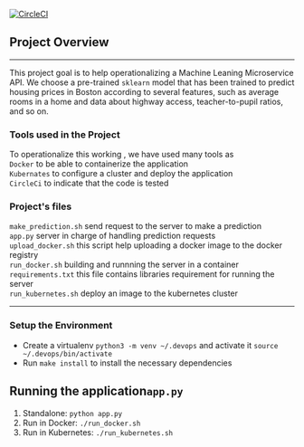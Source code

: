 [![CircleCI](https://circleci.com/gh/magmax007/UdacityCDProject5.svg?style=svg)](https://circleci.com/gh/magmax007/UdacityCDProject5)

## Project Overview
----------------------

This project goal is to help operationalizing a Machine Leaning Microservice API. We choose a pre-trained `sklearn` model that has been trained to predict housing prices in Boston according to several features, such as average rooms in a home and data about highway access, teacher-to-pupil ratios, and so on.

### Tools used in the Project 

To operationalize this working , we have used many tools as  <br/>`Docker` to be able to containerize the application
   <br/>`Kubernates` to configure a cluster and deploy the application
   <br/>`CircleCi` to indicate that the code is tested

### Project's files

`make_prediction.sh` send request to the server to make a prediction <br/>
`app.py` server in charge of handling prediction requests <br/> 
`upload_docker.sh` this script help uploading a docker image to the docker registry  <br/>
`run_docker.sh` building and runnning the server in a container <br/>
`requirements.txt` this file contains libraries requirement for running the server <br/>
`run_kubernetes.sh` deploy an image to the kubernetes cluster <br/>

---

### Setup the Environment

* Create a virtualenv `python3 -m venv ~/.devops` and activate it `source ~/.devops/bin/activate`
* Run `make install` to install the necessary dependencies

## Running the application`app.py`


1. Standalone:  `python app.py`
2. Run in Docker:  `./run_docker.sh`
3. Run in Kubernetes:  `./run_kubernetes.sh`
